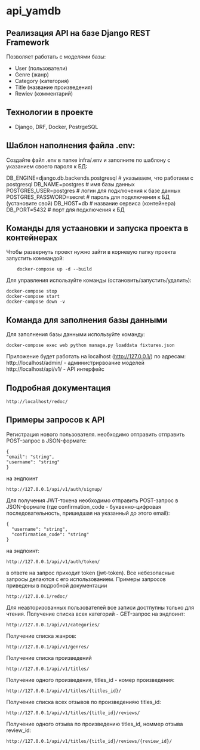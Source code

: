 # api_yamdb
## Реализация API на базе Django REST Framework

Позволяет работать с моделями базы:
- User (пользователи)
- Genre (жанр)
- Category (категория)
- Title (название произведения)
- Rewiev (комментарий)

## Технологии в проекте
- Django, DRF, Docker, PostrgeSQL


## Шаблон наполнения файла .env:
Создайте файл .env в папке infra/.env и заполните по шаблону с
указанием своего пароля к БД:

DB_ENGINE=django.db.backends.postgresql # указываем, что работаем с postgresql
DB_NAME=postgres # имя базы данных
POSTGRES_USER=postgres # логин для подключения к базе данных
POSTGRES_PASSWORD=secret # пароль для подключения к БД (установите свой)
DB_HOST=db # название сервиса (контейнера)
DB_PORT=5432 # порт для подключения к БД

## Команды для устаановки и запуска проекта в контейнерах
Чтобы развернуть проект нужно зайти в корневую папку проекта запустить
коммандой:
```
    docker-compose up -d --build
```
Для управления используйте команды (остановить/запустить/удалить):
```
docker-compose stop
docker-compose start
docker-compose down -v
```
## Команда для заполнения базы данными
Для заполнения базы данными используйте команду:
```
docker-compose exec web python manage.py loaddata fixtures.json
```

Приложение будет работать на localhost (http://127.0.0.1/) по адресам:
http://localhost/admin/ - администрирвоание моделей
http://localhost/api/v1/ - API интерфейс


## Подробная документация
```
http://localhost/redoc/
```
## Примеры запросов к API
Регистрация нового пользователя. необходимо отправить отправить POST-запрос в JSON-формате:
```
{
"email": "string",
"username": "string"
}
```
на эндпоинт
```
http://127.0.0.1/api/v1/auth/signup/
```
Для получения JWT-токена необходимо отправить POST-запрос в JSON-формате
(где confirmation_code - буквенно-цифровая последовательность, пришедшая на
указанный до этого email):
```
{
  "username": "string",
  "confirmation_code": "string"
}
```
на эндпоинт:
```
http://127.0.0.1/api/v1/auth/token/
```
в ответе на запрос приходит token (jwt-token).
Все небезопасные запросы делаются с его использованием.
Примеры запросов приведены в подробной документации
```
http://127.0.0.1/redoc/
```

Для неавторизованных пользователей все записи достпупны только для чтения. Получение списка всех категорий - GET-запрос на эндпоинт: 
```
http://127.0.0.1/api/v1/categories/
```
Получение списка жанров:
```
http://127.0.0.1/api/v1/genres/
```
Получение списка произведений
```
http://127.0.0.1/api/v1/titles/
```
Получение одного произведения, titles_id - номер произведения:
```
http://127.0.0.1/api/v1/titles/{titles_id}/
```
Получение списка всех отзывов по произведенияю titles_id:
```
http://127.0.0.1/api/v1/titles/{title_id}/reviews/
```
Получение одного отзыва по произведению titles_id, номмер отзыва
review_id:
```
http://127.0.0.1/api/v1/titles/{title_id}/reviews/{review_id}/
```
